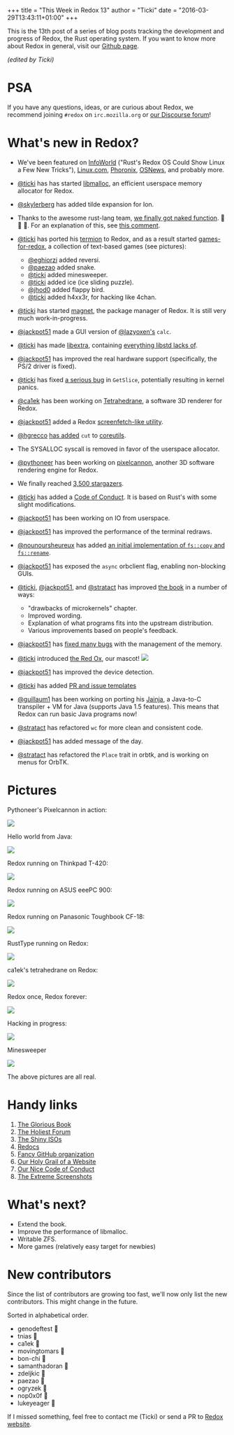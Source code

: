 +++
title = "This Week in Redox 13"
author = "Ticki"
date = "2016-03-29T13:43:11+01:00"
+++

This is the 13th post of a series of blog posts tracking the development and progress of Redox, the Rust operating system. If you want to know more about Redox in general, visit our [Github page](https://github.com/redox-os/redox).

*(edited by Ticki)*

# PSA
If you have any questions, ideas, or are curious about Redox, we recommend joining `#redox` on `irc.mozilla.org` or [our Discourse forum](https://discourse.redox-os.org/)!

# What's new in Redox?

- We've been featured on [InfoWorld](http://www.infoworld.com/article/3046100/open-source-tools/rusts-redox-os-could-show-linux-a-few-new-tricks.html) ("Rust's Redox OS Could Show Linux a Few New Tricks"), [Linux.com](https://www.linux.com/news/software/applications/894311-rusts-redox-os-could-show-linux-a-few-new-tricks), [Phoronix](https://www.phoronix.com/scan.php?page=news_item&px=Redos-OS-Intro), [OSNews](http://www.osnews.com/story/29131/The_Redox_operating_system), and probably more.

- [@ticki](https://github.com/ticki) has has started [libmalloc](https://github.com/redox-os/libmalloc), an efficient userspace memory allocator for Redox.

- [@skylerberg](https://github.com/skylerberg) has added tilde expansion for Ion.

- Thanks to the awesome rust-lang team, [we finally got naked function](https://github.com/rust-lang/rust/pull/32410). :tada: :tada: :tada:. For an explanation of this, see [this comment](https://github.com/rust-lang/rfcs/pull/1201#issuecomment-198505381).

- [@ticki](https://github.com/ticki) has ported his [termion](https://github.com/ticki/termion) to Redox, and as a result started [games-for-redox](https://github.com/redox-os/games-for-redox), a collection of text-based games (see pictures):
  - [@eghiorzi](https://github.com/eghiorzi) added reversi.
  - [@paezao](https://github.com/paezao) added snake.
  - [@ticki](https://github.com/ticki) added minesweeper.
  - [@ticki](https://github.com/ticki) added ice (ice sliding puzzle).
  - [@jhod0](https://github.com/jhod0) added flappy bird.
  - [@ticki](https://github.com/ticki) added h4xx3r, for hacking like 4chan.

- [@ticki](https://github.com/ticki) has started [magnet](https://github.com/redox-os/magnet), the package manager of Redox. It is still very much work-in-progress.

- [@jackpot51](https://github.com/jackpot51) made a GUI version of [@lazyoxen's](https://github.com/lazyoxen) `calc`.

- [@ticki](https://github.com/ticki) has made [libextra](https://github.com/redox-os/libextra), containing [everything libstd lacks of](https://github.com/redox-os/libextra/tree/master/src).

- [@jackpot51](https://github.com/jackpot51) has improved the real hardware support (specifically, the PS/2 driver is fixed).

- [@ticki](https://github.com/ticki) has fixed [a serious bug](https://github.com/redox-os/libextra/commit/dd01a09283df73e8e62a6fa59ede41897459dcbd) in `GetSlice`, potentially resulting in kernel panics.

- [@ca1ek](https://github.com/ca1ek) has been working on [Tetrahedrane](https://github.com/ca1ek/tetrahedrane), a software 3D renderer for Redox.

- [@jackpot51](https://github.com/jackpot51) added a Redox [screenfetch-like utility](https://github.com/redox-os/redox/commit/a0fca80a46d79187cbc4a003a9759ab0b3464465).

- [@hgrecco](https://github.com/hgrecco) [has added](https://github.com/redox-os/coreutils/pull/45) `cut` to [coreutils](https://github.com/redox-os/coreutils).

- The SYSALLOC syscall is removed in favor of the userspace allocator.

- [@pythoneer](https://github.com/pythoneer) has been working on [pixelcannon](https://github.com/pythoneer/pixelcannon), another 3D software rendering engine for Redox.

- We finally reached [3,500 stargazers](https://github.com/redox-os/redox).

- [@ticki](https://github.com/ticki) has added a [Code of Conduct](http://www.redox-os.org/coc/). It is based on Rust's with some slight modifications.

- [@jackpot51](https://github.com/jackpot51) has been working on IO from userspace.


- [@jackpot51](https://github.com/jackpot51) has improved the performance of the terminal redraws.

- [@nounoursheureux](https://github.com/nounoursheureux) has added [an initial implementation of `fs::copy` and `fs::rename`](https://github.com/redox-os/redox/pull/574).

- [@jackpot51](https://github.com/jackpot51) has exposed the `async` orbclient flag, enabling non-blocking GUIs.

- [@ticki](https://github.com/ticki), [@jackpot51](https://github.com/jackpot51), and [@stratact](https://github.com/stratact) has improved [the book](https://doc.redox-os.org/book/) in a number of ways:
  - "drawbacks of microkernels" chapter.
  - Improved wording.
  - Explanation of what programs fits into the upstream distribution.
  - Various improvements based on people's feedback.

- [@jackpot51](https://github.com/jackpot51) has [fixed many bugs](https://github.com/redox-os/redox/pull/594) with the management of the memory.

- [@ticki](https://github.com/ticki) introduced [the Red Ox](https://github.com/redox-os/redox/pull/595), our mascot!
   ![](https://raw.githubusercontent.com/Ticki/redox/master/img/RedOx.png)

- [@jackpot51](https://github.com/jackpot51) has improved the device detection.

- [@ticki](https://github.com/ticki) has added [PR and issue templates](https://github.com/redox-os/redox/pull/567)

- [@guillaum1](https://github.com/guillaum1) has been working on porting his [Jainja](https://sourceforge.net/projects/jainja/), a Java-to-C transpiler + VM for Java (supports Java 1.5 features). This means that Redox can run basic Java programs now!

- [@stratact](https://github.com/stratact) has refactored `wc` for more clean and consistent code.

- [@jackpot51](https://github.com/jackpot51) has added message of the day.

- [@stratact](https://github.com/stratact) has refactored the `Place` trait in orbtk, and is working on menus for OrbTK.

# Pictures

Pythoneer's Pixelcannon in action:

<img class="img-responsive" src="https://camo.githubusercontent.com/5e0deef97dbe9f0087b3c911d2b66707bccf474c/687474703a2f2f692e696d6775722e636f6d2f683248626658532e676966"/>

Hello world from Java:

<img class="img-responsive" src="https://framapic.org/Nx8XrADJwCME/DEoNwtGehATG.png"/>

Redox running on Thinkpad T-420:

<img class="img-responsive" src="http://www.redox-os.org/img/hardware/thinkpad-t420.png"/>

Redox running on ASUS eeePC 900:

<img class="img-responsive" src="http://www.redox-os.org/img/hardware/asus-eepc-900.png"/>

Redox running on Panasonic Toughbook CF-18:

<img class="img-responsive" src="http://www.redox-os.org/img/hardware/panasonic-toughbook-cf18.png"/>

RustType running on Redox:

<img class="img-responsive" src="https://chat.redox-os.org/api/v1/files/get/aduzjsjphirwtj6togzspotzko/6izutbttt3fhmqxrbihouu6i1c/kh7nscwy7idfprqii5pts55gcr/droid_sans.png?d={%22filename%22%3A%22kh7nscwy7idfprqii5pts55gcr%2Fdroid_sans.png%22}&h=%242a%2410%24d84ouSdW.p3TIyH4oIaN3uufpHOVKz5UA.bfMTQnyHR%2F9TA%2Fsg9pK&t=zoa4meoqjbbcdju9ghd7745phe"/>

ca1ek's tetrahedrane on Redox:

<img class="img-responsive" src="https://i.imgur.com/vB9LZH2.png"/>

Redox once, Redox forever:

<img class="img-responsive" src="https://chat.redox-os.org/api/v1/files/get/aduzjsjphirwtj6togzspotzko/x8qa6a4zsjfrjykim4xs6q798r/q43xsnsxyfypimqohr5shdr66c/redox_on_everything.JPG?d={%22filename%22%3A%22q43xsnsxyfypimqohr5shdr66c%2Fredox_on_everything.JPG%22}&h=%242a%2410%24gVmZOSmbPAP.aR2ROkOlf.GwlEFD13q5cqM72ZqVDhYseA4Q0Bb2u&t=zoa4meoqjbbcdju9ghd7745phe"/>

Hacking in progress:

<img class="img-responsive" src="/img/screenshot/hacking.png"/>

Minesweeper

<img class="img-responsive" src="https://raw.githubusercontent.com/Ticki/termion/master/image.png"/>

The above pictures are all real.

# Handy links

1. [The Glorious Book](https://doc.redox-os.org/book/)
2. [The Holiest Forum](https://discourse.redox-os.org/)
3. [The Shiny ISOs](https://static.redox-os.org/)
4. [Redocs](http://www.redox-os.org/docs/)
5. [Fancy GitHub organization](https://github.com/redox-os)
6. [Our Holy Grail of a Website](http://www.redox-os.org/)
7. [Our Nice Code of Conduct](http://www.redox-os.org/coc/)
8. [The Extreme Screenshots](http://www.redox-os.org/screens/)

# What's next?

- Extend the book.
- Improve the performance of libmalloc.
- Writable ZFS.
- More games (relatively easy target for newbies)

# New contributors

Since the list of contributors are growing too fast, we'll now only list the new contributors. This might change in the future.

Sorted in alphabetical order.

- genodeftest 🎂
- tnias 🎂
- ca1ek 🎂
- movingtomars 🎂
- bon-chi 🎂
- samanthadoran 🎂
- zdeljkic 🎂
- paezao 🎂
- ogryzek 🎂
- nop0x0f 🎂
- lukeyeager 🎂

If I missed something, feel free to contact me (Ticki) or send a PR to [Redox website](https://github.com/redox-os/website).
